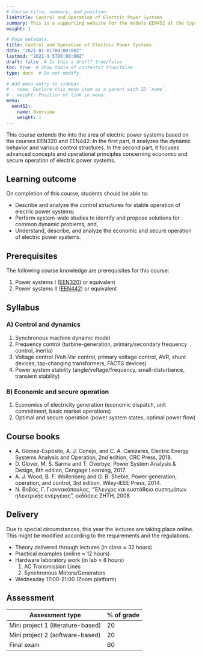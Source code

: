 ```yaml
---
# Course title, summary, and position.
linktitle: Control and Operation of Electric Power Systems
summary: This is a supporting website for the module EEN452 at the Cyprus University of Technology
weight: 1

# Page metadata.
title: Control and Operation of Electric Power Systems
date: "2021-01-01T00:00:00Z"
lastmod: "2021-1-5T00:00:00Z"
draft: false  # Is this a draft? true/false
toc: true  # Show table of contents? true/false
type: docs  # Do not modify.

# Add menu entry to sidebar.
# - name: Declare this menu item as a parent with ID `name`.
# - weight: Position of link in menu.
menu:
  een452:
    name: Overview
    weight: 1
---
```



This course extends the into the area of electric power systems based on the courses EEN320 and EEN442. In the first part, it analyzes the dynamic behavior and various control structures. In the second part,  it focuses advanced concepts and operational principles concerning economic and secure operation of electric power systems.

## Learning outcome

On completion of this course, students should be able to:
- Describe and analyze the control structures for stable operation of electric power systems;
- Perform system-wide studies to identify and propose solutions for common dynamic problems; and,
- Understand, describe, and analyze the economic and secure operation of electric power systems.

## Prerequisites

The following course knowledge are prerequisites for this course:
1. Power systems I ([EEN320](https://sps.cut.ac.cy/courses/een320/)) or equivalent
2. Power systems II ([EEN442](https://sps.cut.ac.cy/courses/een442/)) or equivalent

## Syllabus

### A) Control and dynamics

1. Synchronous machine dynamic model
2. Frequency control (turbine-generation, primary/secondary frequency control, inertia)
3. Voltage control (Volt-Var control, primary voltage control, AVR, shunt devices, tap-changing transformers, FACTS devices)
4. Power system stability (angle/voltage/frequency, small-disturbance, transient stability)


### B) Economic and secure operation

1. Economics of electricity generation (economic dispatch, unit commitment, basic market operations)
2. Optimal and secure operation (power system states, optimal power flow)

## Course books

- A. Gómez-Expósito, A. J. Conejo, and C. A. Canizares, Electric Energy Systems Analysis and Operation, 2nd edition, CRC Press, 2018.
- D. Glover, M. S. Sarma and T. Overbye, Power System Analysis & Design, 6th edition, Cengage Learning, 2017.
- A. J. Wood, B. F. Wollenberg and G. B. Sheble, Power generation, operation, and control, 3rd edition, Wiley-IEEE Press, 2014.
- Ν. Βοβός, Γ. Γιαννακόπουλος, “Έλεγχος και ευστάθεια συστημάτων ηλεκτρικής ενέργειας”,  εκδόσεις ΖΗΤΗ, 2008

## Delivery

Due to special circumstances, this year the lectures are taking place online. This might be modified according to the requirements and the regulations.

- Theory delivered through lectures (in class ≈ 32 hours)
- Practical examples (online ≈ 12 hours)
- Hardware laboratory work (in lab ≈ 8 hours)
    1. AC Transmission Lines
    2. Synchronous Motors/Generators
- Wednesday 17:00-21:00 (Zoom platform)


## Assessment

| Assessment type | % of grade |
|-----------------|------------|
| Mini project 1 (literature-based) | 20          |
| Mini project 2 (software-based) | 20         |
| Final exam      | 60         |